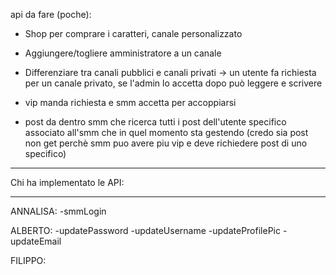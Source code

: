 api da fare (poche):

- Shop per comprare i caratteri, canale personalizzato

- Aggiungere/togliere amministratore a un canale

- Differenziare tra canali pubblici e canali privati -> un utente fa richiesta per un canale privato, se l'admin lo accetta dopo può leggere e scrivere

- vip manda richiesta e smm accetta per accoppiarsi

- post da dentro smm che ricerca tutti i post dell'utente specifico associato all'smm che in quel momento sta gestendo
  (credo sia post non get perchè smm puo avere piu vip e deve richiedere post di uno specifico)

---

Chi ha implementato le API:

---

ANNALISA:
-smmLogin

ALBERTO:
-updatePassword
-updateUsername
-updateProfilePic
-updateEmail

FILIPPO:
